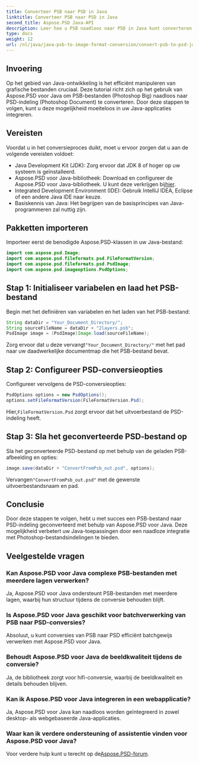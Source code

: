 ```yaml
---
title: Converteer PSB naar PSD in Java
linktitle: Converteer PSB naar PSD in Java
second_title: Aspose.PSD Java-API
description: Leer hoe u PSB naadloos naar PSD in Java kunt converteren met behulp van Aspose.PSD, waardoor u het grafische bestandsbeheer in uw toepassingen kunt verbeteren.
type: docs
weight: 12
url: /nl/java/java-psb-to-image-format-conversion/convert-psb-to-psd-java/
---
```

## Invoering
Op het gebied van Java-ontwikkeling is het efficiënt manipuleren van grafische bestanden cruciaal. Deze tutorial richt zich op het gebruik van Aspose.PSD voor Java om PSB-bestanden (Photoshop Big) naadloos naar PSD-indeling (Photoshop Document) te converteren. Door deze stappen te volgen, kunt u deze mogelijkheid moeiteloos in uw Java-applicaties integreren.
## Vereisten
Voordat u in het conversieproces duikt, moet u ervoor zorgen dat u aan de volgende vereisten voldoet:
- Java Development Kit (JDK): Zorg ervoor dat JDK 8 of hoger op uw systeem is geïnstalleerd.
-  Aspose.PSD voor Java-bibliotheek: Download en configureer de Aspose.PSD voor Java-bibliotheek. U kunt deze verkrijgen bij[hier](https://releases.aspose.com/psd/java/).
- Integrated Development Environment (IDE): Gebruik IntelliJ IDEA, Eclipse of een andere Java IDE naar keuze.
- Basiskennis van Java: Het begrijpen van de basisprincipes van Java-programmeren zal nuttig zijn.
## Pakketten importeren
Importeer eerst de benodigde Aspose.PSD-klassen in uw Java-bestand:
```java
import com.aspose.psd.Image;
import com.aspose.psd.fileformats.psd.FileFormatVersion;
import com.aspose.psd.fileformats.psd.PsdImage;
import com.aspose.psd.imageoptions.PsdOptions;
```
## Stap 1: Initialiseer variabelen en laad het PSB-bestand
Begin met het definiëren van variabelen en het laden van het PSB-bestand:
```java
String dataDir = "Your_Document_Directory/";
String sourceFileName = dataDir + "2layers.psb";
PsdImage image = (PsdImage)Image.load(sourceFileName);
```
 Zorg ervoor dat u deze vervangt`"Your_Document_Directory/"` met het pad naar uw daadwerkelijke documentmap die het PSB-bestand bevat.
## Stap 2: Configureer PSD-conversieopties
Configureer vervolgens de PSD-conversieopties:
```java
PsdOptions options = new PsdOptions();
options.setFileFormatVersion(FileFormatVersion.Psd);
```
 Hier,`FileFormatVersion.Psd` zorgt ervoor dat het uitvoerbestand de PSD-indeling heeft.
## Stap 3: Sla het geconverteerde PSD-bestand op
Sla het geconverteerde PSD-bestand op met behulp van de geladen PSB-afbeelding en opties:
```java
image.save(dataDir + "ConvertFromPsb_out.psd", options);
```
 Vervangen`"ConvertFromPsb_out.psd"` met de gewenste uitvoerbestandsnaam en pad.

## Conclusie
Door deze stappen te volgen, hebt u met succes een PSB-bestand naar PSD-indeling geconverteerd met behulp van Aspose.PSD voor Java. Deze mogelijkheid verbetert uw Java-toepassingen door een naadloze integratie met Photoshop-bestandsindelingen te bieden.
## Veelgestelde vragen
### Kan Aspose.PSD voor Java complexe PSB-bestanden met meerdere lagen verwerken?
Ja, Aspose.PSD voor Java ondersteunt PSB-bestanden met meerdere lagen, waarbij hun structuur tijdens de conversie behouden blijft.
### Is Aspose.PSD voor Java geschikt voor batchverwerking van PSB naar PSD-conversies?
Absoluut, u kunt conversies van PSB naar PSD efficiënt batchgewijs verwerken met Aspose.PSD voor Java.
### Behoudt Aspose.PSD voor Java de beeldkwaliteit tijdens de conversie?
Ja, de bibliotheek zorgt voor hifi-conversie, waarbij de beeldkwaliteit en details behouden blijven.
### Kan ik Aspose.PSD voor Java integreren in een webapplicatie?
Ja, Aspose.PSD voor Java kan naadloos worden geïntegreerd in zowel desktop- als webgebaseerde Java-applicaties.
### Waar kan ik verdere ondersteuning of assistentie vinden voor Aspose.PSD voor Java?
 Voor verdere hulp kunt u terecht op de[Aspose.PSD-forum](https://forum.aspose.com/c/psd/34).